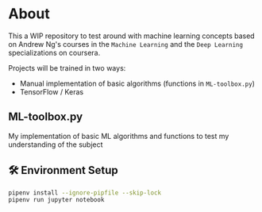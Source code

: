 # About
This a WIP repository to test around with machine learning concepts based on Andrew Ng's courses in the `Machine Learning` and the `Deep Learning` specializations on coursera. 

Projects will be trained in two ways:
- Manual implementation of basic algorithms (functions in `ML-toolbox.py`)
- TensorFlow / Keras

## ML-toolbox.py
My implementation of basic ML algorithms and functions to test my understanding of the subject 

## :hammer_and_wrench: Environment Setup
```bash
pipenv install --ignore-pipfile --skip-lock
pipenv run jupyter notebook
```
